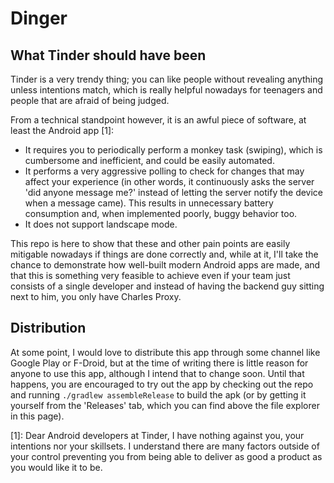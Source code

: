 # Dinger
## What Tinder should have been

Tinder is a very trendy thing; you can like people without revealing anything unless intentions match, which is really helpful nowadays for teenagers and people that are afraid of being judged.

From a technical standpoint however, it is an awful piece of software, at least the Android app [1]:
* It requires you to periodically perform a monkey task (swiping), which is cumbersome and inefficient, and could be easily automated.
* It performs a very aggressive polling to check for changes that may affect your experience (in other words, it continuously asks the server 'did anyone message me?' instead of letting the server notify the device when a message came). This results in unnecessary battery consumption and, when implemented poorly, buggy behavior too.
* It does not support landscape mode.

This repo is here to show that these and other pain points are easily mitigable nowadays if things are done correctly and, while at it, I'll take the chance to demonstrate how well-built modern Android apps are made, and that this is something very feasible to achieve even if your team just consists of a single developer and instead of having the backend guy sitting next to him, you only have Charles Proxy.

## Distribution

At some point, I would love to distribute this app through some channel like Google Play or F-Droid, but at the time of writing there is little reason for anyone to use this app, although I intend that to change soon.
Until that happens, you are encouraged to try out the app by checking out the repo and running `./gradlew assembleRelease` to build the apk (or by getting it yourself from the 'Releases' tab, which you can find above the file explorer in this page).

[1]: Dear Android developers at Tinder, I have nothing against you, your intentions nor your skillsets. I understand there are many factors outside of your control preventing you from being able to deliver as good a product as you would like it to be.
